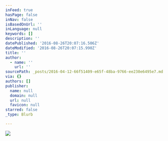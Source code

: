 ```yaml
---
inFeed: true
hasPage: false
inNav: false
isBasedOnUrl: ''
inLanguage: null
keywords: []
description: ''
datePublished: '2016-08-26T20:07:16.506Z'
dateModified: '2016-08-26T20:07:15.990Z'
title: ''
author:
  - name: ''
    url: ''
sourcePath: _posts/2016-04-12-66f51409-e65f-48ba-9766-ee230e6495e7.md
via: {}
authors: []
publisher:
  name: null
  domain: null
  url: null
  favicon: null
starred: false
_type: Blurb

---
```

![](https://the-grid-user-content.s3-us-west-2.amazonaws.com/cd9585f4-3df8-4159-beb3-babdf52e6ed7.jpg)